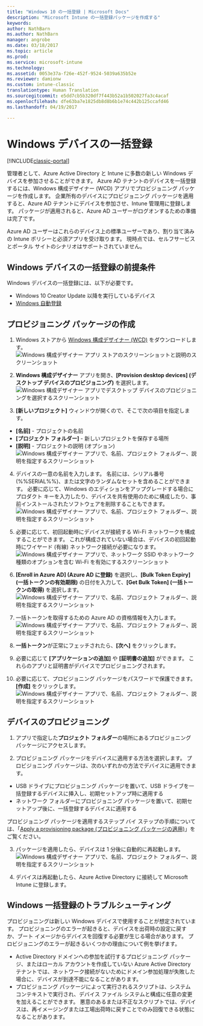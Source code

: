 ```yaml
---
title: "Windows 10 の一括登録 | Microsoft Docs"
description: "Microsoft Intune の一括登録パッケージを作成する"
keywords: 
author: NathBarn
ms.author: NathBarn
manager: angrobe
ms.date: 03/18/2017
ms.topic: article
ms.prod: 
ms.service: microsoft-intune
ms.technology: 
ms.assetid: 0053e37a-f26e-452f-9524-5039a635b52e
ms.reviewer: damionw
ms.custom: intune-classic
translationtype: Human Translation
ms.sourcegitcommit: e5dd7cb5b320df7f443b52a1b502027fa3c4acaf
ms.openlocfilehash: dfe63ba7e1825db8d8b6b1e74c442b125ccafd46
ms.lasthandoff: 04/19/2017

---
```

# <a name="bulk-enrollment-for-windows-devices"></a>Windows デバイスの一括登録

[!INCLUDE[classic-portal](../includes/classic-portal.md)]

管理者として、Azure Active Directory と Intune に多数の新しい Windows デバイスを参加させることができます。 Azure AD テナントのデバイスを一括登録するには、Windows 構成デザイナー (WCD) アプリでプロビジョニング パッケージを作成します。 企業所有のデバイスにプロビジョニング パッケージを適用すると、Azure AD テナントにデバイスを参加させ、Intune 管理用に登録します。 パッケージが適用されると、Azure AD ユーザーがログオンするための準備は完了です。

Azure AD ユーザーはこれらのデバイス上の標準ユーザーであり、割り当て済みの Intune ポリシーと必須アプリを受け取ります。 現時点では、セルフサービスとポータル サイトのシナリオはサポートされていません。

## <a name="prerequisites-for-windows-devices-bulk-enrollment"></a>Windows デバイスの一括登録の前提条件

Windows デバイスの一括登録には、以下が必要です。

- Windows 10 Creator Update 以降を実行しているデバイス
- [Windows 自動登録](https://docs.microsoft.com/intune/deploy-use/set-up-windows-device-management-with-microsoft-intune#enable-windows-10-automatic-enrollment)

## <a name="create-a-provisioning-package"></a>プロビジョニング パッケージの作成

1. Windows ストアから [Windows 構成デザイナー (WCD)](https://www.microsoft.com/store/apps/9nblggh4tx22) をダウンロードします。
![Windows 構成デザイナー アプリ ストアのスクリーンショットと説明のスクリーンショット](../media/bulk-enroll-store.png)

2. **Windows 構成デザイナー** アプリを開き、**[Provision desktop devices] (デスクトップ デバイスのプロビジョニング)** を選択します。
![Windows 構成デザイナー アプリでデスクトップ デバイスのプロビジョニングを選択するスクリーンショット](../media/bulk-enroll-select.png)

3. **[新しいプロジェクト]** ウィンドウが開くので、そこで次の項目を指定します。
  - **[名前]** - プロジェクトの名前
  - **[プロジェクト フォルダー]** - 新しいプロジェクトを保存する場所
  - **[説明]** - プロジェクトの説明 (オプション) ![Windows 構成デザイナー アプリで、名前、プロジェクト フォルダー、説明を指定するスクリーンショット](../media/bulk-enroll-name.png)

4.    デバイスの一意の名前を入力します。 名前には、シリアル番号 (%%SERIAL%%)、または文字のランダムなセットを含めることができます。 必要に応じて、Windows のエディションをアップグレードする場合にプロダクト キーを入力したり、デバイスを共有使用のために構成したり、事前インストールされたソフトウェアを削除することもできます。
![Windows 構成デザイナー アプリで、名前、プロジェクト フォルダー、説明を指定するスクリーンショット](../media/bulk-enroll-device.png)

5.    必要に応じて、初回起動時にデバイスが接続する Wi-Fi ネットワークを構成することができます。  これが構成されていない場合は、デバイスの初回起動時にワイヤード (有線) ネットワーク接続が必要になります。
![Windows 構成デザイナー アプリで、ネットワーク SSID やネットワーク種類のオプションを含む Wi-Fi を有効にするスクリーンショット](../media/bulk-enroll-network.png)

6.    **[Enroll in Azure AD] (Azure AD に登録)** を選択し、**[Bulk Token Expiry] (一括トークンの有効期限)** の日付を入力して、**[Get Bulk Token] (一括トークンの取得)** を選択します。
![Windows 構成デザイナー アプリで、名前、プロジェクト フォルダー、説明を指定するスクリーンショット](../media/bulk-enroll-account.png)

7. 一括トークンを取得するための Azure AD の資格情報を入力します。
![Windows 構成デザイナー アプリで、名前、プロジェクト フォルダー、説明を指定するスクリーンショット](../media/bulk-enroll-cred.png)

8.    **一括トークン**が正常にフェッチされたら、**[次へ]** をクリックします。

9. 必要に応じて **[アプリケーションの追加]** や **[証明書の追加]** ができます。 これらのアプリと証明書がデバイスでプロビジョニングされます。

10. 必要に応じて、プロビジョニング パッケージをパスワードで保護できます。  **[作成]** をクリックします。
![Windows 構成デザイナー アプリで、名前、プロジェクト フォルダー、説明を指定するスクリーンショット](../media/bulk-enroll-create.png)

## <a name="provision-devices"></a>デバイスのプロビジョニング

1. アプリで指定した**プロジェクト フォルダー**の場所にあるプロビジョニング パッケージにアクセスします。

2. プロビジョニング パッケージをデバイスに適用する方法を選択します。  プロビジョニング パッケージは、次のいずれかの方法でデバイスに適用できます。
 - USB ドライブにプロビジョニング パッケージを置いて、USB ドライブを一括登録するデバイスに挿入し、初期セットアップ時に適用する
 - ネットワーク フォルダーにプロビジョニング パッケージを置いて、初期セットアップ後に、一括登録するデバイスに適用する

 プロビジョニング パッケージを適用するステップ バイ ステップの手順については、「[Apply a provisioning package (プロビジョニング パッケージの適用)](https://technet.microsoft.com/itpro/windows/configure/provisioning-apply-package)」をご覧ください。

3. パッケージを適用したら、デバイスは 1 分後に自動的に再起動します。
 ![Windows 構成デザイナー アプリで、名前、プロジェクト フォルダー、説明を指定するスクリーンショット](../media/bulk-enroll-add.png)

4. デバイスは再起動したら、Azure Active Directory に接続して Microsoft Intune に登録します。

## <a name="troubleshooting-windows-bulk-enrollment"></a>Windows 一括登録のトラブルシューティング

プロビジョニングは新しい Windows デバイスで使用することが想定されています。 プロビジョニングのエラーが起きると、デバイスを出荷時の設定に戻すか、ブート イメージからデバイスを回復する必要が生じる場合があります。 プロビジョニングのエラーが起きるいくつかの理由について例を挙げます。

- Active Directory ドメインへの参加を試行するプロビジョニング パッケージ、またはローカル アカウントを作成していない Azure Active Directory テナントでは、ネットワーク接続がないためにドメイン参加処理が失敗した場合に、デバイスが到達不能になることがあります。
- プロビジョニング パッケージによって実行されるスクリプトは、システム コンテキストで実行され、デバイス ファイル システムと構成に任意の変更を加えることができます。 悪意のあるまたは不正なスクリプトでは、デバイスは、再イメージングまたは工場出荷時に戻すことでのみ回復できる状態になることがあります。

